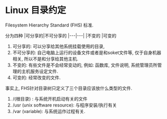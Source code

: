 # Linux 目录约定

Filesystem Hierarchy Standard (FHS) 标准.

分为四种
|可分享的|不可分享的
|---|---|
|不变的
|可变的

1. 可分享的: 可以分享给其他系统挂载使用的目录,
2. 不可分享的: 自己电脑上运行的设备文件或者是和soket文件等, 仅于自身机器相关, 所以不是和分享给其他主机.
3. 不变的: 有些文件是不会经常变动的, 例如: 函数库, 文件说明, 系统管理员所管理的主机服务设定文件.
4. 可变的: 经常改变的文件.

事实上, FHS针对目录树只定义了三个目录应该放什么类型的文件.

1. /(根目录) : 与系统开机启动有关的文件
2. /usr (unix software resource): 与程序安装/执行有关
3. /var (variable): 与系统运作过程有关.
